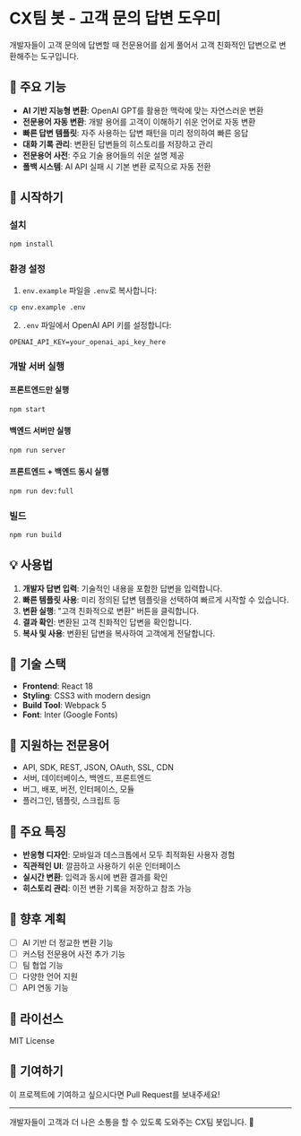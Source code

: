 # CX팀 봇 - 고객 문의 답변 도우미

개발자들이 고객 문의에 답변할 때 전문용어를 쉽게 풀어서 고객 친화적인 답변으로 변환해주는 도구입니다.

## 🎯 주요 기능

- **AI 기반 지능형 변환**: OpenAI GPT를 활용한 맥락에 맞는 자연스러운 변환
- **전문용어 자동 변환**: 개발 용어를 고객이 이해하기 쉬운 언어로 자동 변환
- **빠른 답변 템플릿**: 자주 사용하는 답변 패턴을 미리 정의하여 빠른 응답
- **대화 기록 관리**: 변환된 답변들의 히스토리를 저장하고 관리
- **전문용어 사전**: 주요 기술 용어들의 쉬운 설명 제공
- **폴백 시스템**: AI API 실패 시 기본 변환 로직으로 자동 전환

## 🚀 시작하기

### 설치

```bash
npm install
```

### 환경 설정

1. `env.example` 파일을 `.env`로 복사합니다:
```bash
cp env.example .env
```

2. `.env` 파일에서 OpenAI API 키를 설정합니다:
```
OPENAI_API_KEY=your_openai_api_key_here
```

### 개발 서버 실행

#### 프론트엔드만 실행
```bash
npm start
```

#### 백엔드 서버만 실행
```bash
npm run server
```

#### 프론트엔드 + 백엔드 동시 실행
```bash
npm run dev:full
```

### 빌드

```bash
npm run build
```

## 💡 사용법

1. **개발자 답변 입력**: 기술적인 내용을 포함한 답변을 입력합니다.
2. **빠른 템플릿 사용**: 미리 정의된 답변 템플릿을 선택하여 빠르게 시작할 수 있습니다.
3. **변환 실행**: "고객 친화적으로 변환" 버튼을 클릭합니다.
4. **결과 확인**: 변환된 고객 친화적인 답변을 확인합니다.
5. **복사 및 사용**: 변환된 답변을 복사하여 고객에게 전달합니다.

## 🔧 기술 스택

- **Frontend**: React 18
- **Styling**: CSS3 with modern design
- **Build Tool**: Webpack 5
- **Font**: Inter (Google Fonts)

## 📝 지원하는 전문용어

- API, SDK, REST, JSON, OAuth, SSL, CDN
- 서버, 데이터베이스, 백엔드, 프론트엔드
- 버그, 배포, 버전, 인터페이스, 모듈
- 플러그인, 템플릿, 스크립트 등

## 🎨 주요 특징

- **반응형 디자인**: 모바일과 데스크톱에서 모두 최적화된 사용자 경험
- **직관적인 UI**: 깔끔하고 사용하기 쉬운 인터페이스
- **실시간 변환**: 입력과 동시에 변환 결과를 확인
- **히스토리 관리**: 이전 변환 기록을 저장하고 참조 가능

## 🔮 향후 계획

- [ ] AI 기반 더 정교한 변환 기능
- [ ] 커스텀 전문용어 사전 추가 기능
- [ ] 팀 협업 기능
- [ ] 다양한 언어 지원
- [ ] API 연동 기능

## 📄 라이선스

MIT License

## 🤝 기여하기

이 프로젝트에 기여하고 싶으시다면 Pull Request를 보내주세요!

---

개발자들이 고객과 더 나은 소통을 할 수 있도록 도와주는 CX팀 봇입니다. 🚀 